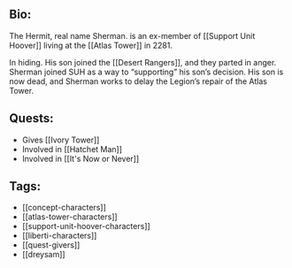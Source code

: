 ## Bio:

The Hermit, real name Sherman. is an ex-member of [[Support Unit Hoover]] living at the [[Atlas Tower]] in 2281. 

In hiding. His son joined the [[Desert Rangers]], and they parted in anger. Sherman joined SUH as a way to “supporting” his son’s decision. His son is now dead, and Sherman works to delay the Legion’s repair of the Atlas Tower.

## Quests:

- Gives [[Ivory Tower]]
- Involved in [[Hatchet Man]]
- Involved in [[It's Now or Never]]

## Tags:

- [[concept-characters]]
- [[atlas-tower-characters]]
- [[support-unit-hoover-characters]]
- [[liberti-characters]]
- [[quest-givers]]
- [[dreysam]]